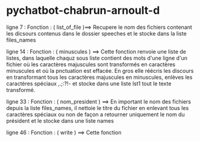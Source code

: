 # pychatbot-chabrun-arnoult-d

ligne 7 : Fonction : ( list_of_file )==> Recupere le nom des fichiers contenant les dicsours contenus dans le dossier speeches et le stocke dans la liste files_names

ligne 14 : Fonction : ( minuscules ) ==> Cette fonction renvoie une liste de listes, dans laquelle chaquz sous liste contient des mots d'une ligne d'un fichier où les caractères majuscules sont transformés en caractères minuscules et où la pnctuation est effacée. En gros elle réécris les discours en transformant tous les caractères majuscules en minuscules, enlèves les caractères spéciaux ,.;:?!- et stocke dans une liste lst1 tout le texte transformé. 

ligne 33 : Fonction : ( nom_president ) ==> En important le nom des fichiers depuis la liste files_names, il nettoie le titre du fichier en enlevant tous les caractères spéciaux ou non de façon a retourner uniquement le nom du président et le stocke dans une liste names

ligne 46 : Fonction : ( write ) ==> Cette fonction 
